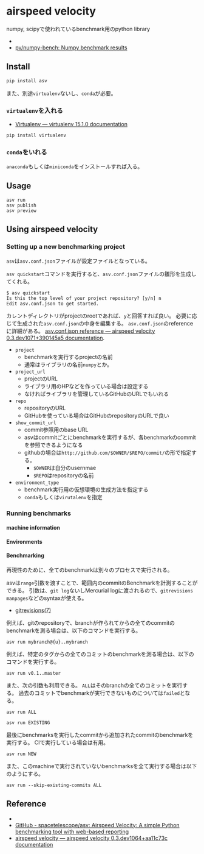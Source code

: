 # airspeed velocity

numpy, scipyで使われているbenchmark用のpython library

* 
* [pv/numpy-bench: Numpy benchmark results](https://github.com/pv/numpy-bench)

## Install

```python
pip install asv
```

また、別途`virtualenv`ないし、`conda`が必要。

### `virtualenv`を入れる
* [Virtualenv — virtualenv 15.1.0 documentation](http://virtualenv.pypa.io/en/stable/)

```python
pip install virtualenv
```

### `conda`をいれる
`anaconda`もしくは`miniconda`をインストールすれば入る。

## Usage

```
asv run 
asv publish
asv preview
```

## Using airspeed velocity

### Setting up a new benchmarking project
`asv`は`asv.conf.json`ファイルが設定ファイルとなっている。

`asv quickstart`コマンドを実行すると、`asv.conf.json`ファイルの雛形を生成してくれる。

```
$ asv quickstart
Is this the top level of your project repository? [y/n] n
Edit asv.conf.json to get started.
```

カレントディレクトリがprojectのrootであれば、`y`と回答すれば良い。
必要に応じて生成された`asv.conf.json`の中身を編集する。
`asv.conf.json`のreferenceに詳細がある。
[asv.conf.json reference — airspeed velocity 0.3.dev1071+390145a5 documentation](http://asv.readthedocs.io/en/latest/asv.conf.json.html).

* `project`
    * benchmarkを実行するprojectの名前
    * 通常はライブラリの名前`numpy`とか。
* `project_url`
    * projectのURL
    * ライブラリ用のHPなどを作っている場合は設定する
    * なければライブラリを管理しているGitHubのURLでもいれる
* `repo`
    * repositoryのURL
    * GitHubを使っている場合はGitHubのrepositoryのURLで良い
* `show_commit_url`
    * commit参照用のbase URL
    * asvはcommitごとにbenchmarkを実行するが、各benchmarkのcommitを参照できるようになる
    * githubの場合は`http://github.com/$OWNER/$REPO/commit/`の形で指定する。
        * `$OWNER`は自分のusernmae
        * `$REPO`はrepositoryの名前
* `environment_type`
    * benchmark実行用の仮想環境の生成方法を指定する
    * `conda`もしくは`virutalenv`を指定


### Running benchmarks

#### machine information


#### Environments

#### Benchmarking
再現性のために、全てのbenchmarkは別々のプロセスで実行される。

asvは`range`引数を渡すことで、範囲内のcommitのBenchmarkを計測することができる。
引数は、`git log`ないしMercurial logに渡されるので、`gitrevisions manpages`などのsyntaxが使える。

* [gitrevisions(7)](https://www.kernel.org/pub/software/scm/git/docs/gitrevisions.html)

例えば、gitのrepositoryで、branchが作られてからの全てのcommitのbenchmarkを測る場合は、以下のコマンドを実行する。

```
asv run mybranch@{u}..mybranch
```

例えば、特定のタグからの全てのコミットのbenchmarkを測る場合は、以下のコマンドを実行する。

```
asv run v0.1..master
```

また、次の引数も利用できる。
`ALL`はそのbranchの全てのコミットを実行する。
過去のコミットでbenchmarkが実行できないものについては`failed`となる。

```
asv run ALL
```

```
asv run EXISTING
```

最後にbenchmarksを実行したcommitから追加されたcommitのbenchmarkを実行する。
CIで実行している場合は有用。

```
asv run NEW
```

また、このmachineで実行されていないbenchmarksを全て実行する場合は以下のようにする。

```
asv run --skip-existing-commits ALL
```



## Reference
* 
* [GitHub - spacetelescope/asv: Airspeed Velocity: A simple Python benchmarking tool with web-based reporting](https://github.com/spacetelescope/asv)
* [airspeed velocity — airspeed velocity 0.3.dev1064+aa11c73c documentation](http://asv.readthedocs.io/en/latest/)
